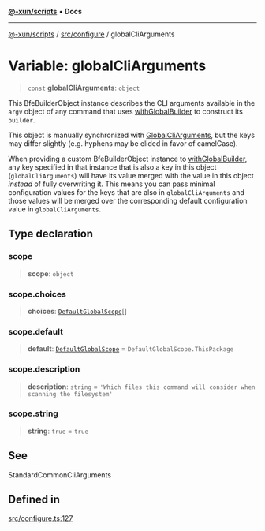 [**@-xun/scripts**](../../../README.md) • **Docs**

***

[@-xun/scripts](../../../README.md) / [src/configure](../README.md) / globalCliArguments

# Variable: globalCliArguments

> `const` **globalCliArguments**: `object`

This BfeBuilderObject instance describes the CLI arguments available
in the `argv` object of any command that uses [withGlobalBuilder](../../util/functions/withGlobalBuilder.md) to
construct its `builder`.

This object is manually synchronized with [GlobalCliArguments](../type-aliases/GlobalCliArguments.md), but the
keys may differ slightly (e.g. hyphens may be elided in favor of camelCase).

When providing a custom BfeBuilderObject instance to
[withGlobalBuilder](../../util/functions/withGlobalBuilder.md), any key specified in that instance that is also a
key in this object (`globalCliArguments`) will have its value merged with the
value in this object _instead_ of fully overwriting it. This means you can
pass minimal configuration values for the keys that are also in
`globalCliArguments` and those values will be merged over the corresponding
default configuration value in `globalCliArguments`.

## Type declaration

### scope

> **scope**: `object`

### scope.choices

> **choices**: [`DefaultGlobalScope`](../enumerations/DefaultGlobalScope.md)[]

### scope.default

> **default**: [`DefaultGlobalScope`](../enumerations/DefaultGlobalScope.md) = `DefaultGlobalScope.ThisPackage`

### scope.description

> **description**: `string` = `'Which files this command will consider when scanning the filesystem'`

### scope.string

> **string**: `true` = `true`

## See

StandardCommonCliArguments

## Defined in

[src/configure.ts:127](https://github.com/Xunnamius/xscripts/blob/ca4900adafe61fe400aec55151e46f5130a666a6/src/configure.ts#L127)
